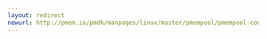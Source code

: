 ```yaml
---
layout: redirect
newurl: http://pmem.io/pmdk/manpages/linux/master/pmempool/pmempool-convert.1.html
---
```

